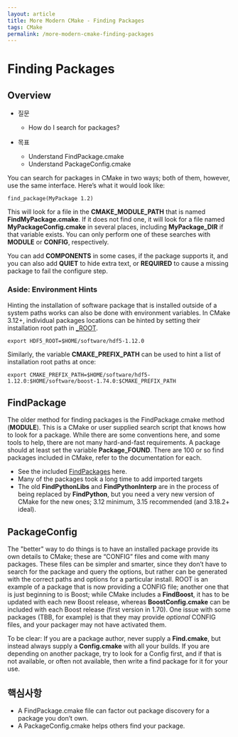 ```yaml
---
layout: article
title: More Modern CMake - Finding Packages  
tags: CMake
permalink: /more-modern-cmake-finding-packages
---
```


# Finding Packages

## Overview

* 질문
  * How do I search for packages?

* 목표
  * Understand FindPackage.cmake
  * Understand PackageConfig.cmake

You can search for packages in CMake in two ways; both of them, however, use the same interface. Here’s what it would look like:

```
find_package(MyPackage 1.2)
```

This will look for a file in the **CMAKE_MODULE_PATH** that is named **FindMyPackage.cmake**. If it does not find one, it will look for a file named **MyPackageConfig.cmake** in several places, including **MyPackage_DIR** if that variable exists. You can only perform one of these searches with **MODULE** or **CONFIG**, respectively.

You can add **COMPONENTS** in some cases, if the package supports it, and you can also add **QUIET** to hide extra text, or **REQUIRED** to cause a missing package to fail the configure step.

### Aside: Environment Hints

Hinting the installation of software package that is installed outside of a system paths works can also be done with environment variables. In CMake 3.12+, individual packages locations can be hinted by setting their installation root path in [<PackageName>_ROOT](https://cmake.org/cmake/help/latest/envvar/PackageName_ROOT.html).

```
export HDF5_ROOT=$HOME/software/hdf5-1.12.0
```

Similarly, the variable **CMAKE_PREFIX_PATH** can be used to hint a list of installation root paths at once:

```
export CMAKE_PREFIX_PATH=$HOME/software/hdf5-1.12.0:$HOME/software/boost-1.74.0:$CMAKE_PREFIX_PATH
```

## FindPackage

The older method for finding packages is the FindPackage.cmake method (**MODULE**). This is a CMake or user supplied search script that knows how to look for a package. While there are some conventions here, and some tools to help, there are not many hard-and-fast requirements. A package should at least set the variable **Package_FOUND**. There are 100 or so find packages included in CMake, refer to the documentation for each.

* See the included [FindPackages](https://cmake.org/cmake/help/latest/manual/cmake-modules.7.html#find-modules) here.
* Many of the packages took a long time to add imported targets
* The old **FindPythonLibs** and **FindPythonInterp** are in the process of being replaced by **FindPython**, but you need a very new version of CMake for the new ones; 3.12 minimum, 3.15 recommended (and 3.18.2+ ideal).

## PackageConfig

The "better" way to do things is to have an installed package provide its own details to CMake; these are “CONFIG” files and come with many packages. These files can be simpler and smarter, since they don’t have to search for the package and query the options, but rather can be generated with the correct paths and options for a particular install. ROOT is an example of a package that is now providing a CONFIG file; another one that is just beginning to is Boost; while CMake includes a **FindBoost**, it has to be updated with each new Boost release, whereas **BoostConfig.cmake** can be included with each Boost release (first version in 1.70). One issue with some packages (TBB, for example) is that they may provide *optional* CONFIG files, and your packager may not have activated them.

To be clear: If you are a package author, never supply a **Find<package>.cmake**, but instead always supply a **<package>Config.cmake** with all your builds. If you are depending on another package, try to look for a Config first, and if that is not available, or often not available, then write a find package for it for your use.

## 핵심사항

* A FindPackage.cmake file can factor out package discovery for a package you don’t own.
* A PackageConfig.cmake helps others find your package.
